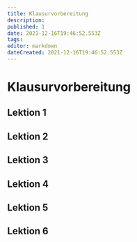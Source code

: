 ```yaml
---
title: Klausurvorbereitung
description: 
published: 1
date: 2021-12-16T19:46:52.553Z
tags: 
editor: markdown
dateCreated: 2021-12-16T19:46:52.553Z
---
```


# Klausurvorbereitung


## Lektion 1

## Lektion 2

## Lektion 3

## Lektion 4

## Lektion 5

## Lektion 6